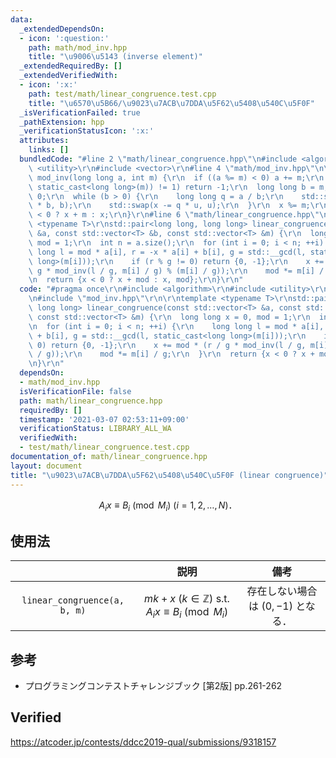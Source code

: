 ```yaml
---
data:
  _extendedDependsOn:
  - icon: ':question:'
    path: math/mod_inv.hpp
    title: "\u9006\u5143 (inverse element)"
  _extendedRequiredBy: []
  _extendedVerifiedWith:
  - icon: ':x:'
    path: test/math/linear_congruence.test.cpp
    title: "\u6570\u5B66/\u9023\u7ACB\u7DDA\u5F62\u5408\u540C\u5F0F"
  _isVerificationFailed: true
  _pathExtension: hpp
  _verificationStatusIcon: ':x:'
  attributes:
    links: []
  bundledCode: "#line 2 \"math/linear_congruence.hpp\"\n#include <algorithm>\r\n#include\
    \ <utility>\r\n#include <vector>\r\n#line 4 \"math/mod_inv.hpp\"\n\r\nlong long\
    \ mod_inv(long long a, int m) {\r\n  if ((a %= m) < 0) a += m;\r\n  if (std::__gcd(a,\
    \ static_cast<long long>(m)) != 1) return -1;\r\n  long long b = m, x = 1, u =\
    \ 0;\r\n  while (b > 0) {\r\n    long long q = a / b;\r\n    std::swap(a -= q\
    \ * b, b);\r\n    std::swap(x -= q * u, u);\r\n  }\r\n  x %= m;\r\n  return x\
    \ < 0 ? x + m : x;\r\n}\r\n#line 6 \"math/linear_congruence.hpp\"\n\r\ntemplate\
    \ <typename T>\r\nstd::pair<long long, long long> linear_congruence(const std::vector<T>\
    \ &a, const std::vector<T> &b, const std::vector<T> &m) {\r\n  long long x = 0,\
    \ mod = 1;\r\n  int n = a.size();\r\n  for (int i = 0; i < n; ++i) {\r\n    long\
    \ long l = mod * a[i], r = -x * a[i] + b[i], g = std::__gcd(l, static_cast<long\
    \ long>(m[i]));\r\n    if (r % g != 0) return {0, -1};\r\n    x += mod * (r /\
    \ g * mod_inv(l / g, m[i] / g) % (m[i] / g));\r\n    mod *= m[i] / g;\r\n  }\r\
    \n  return {x < 0 ? x + mod : x, mod};\r\n}\r\n"
  code: "#pragma once\r\n#include <algorithm>\r\n#include <utility>\r\n#include <vector>\r\
    \n#include \"mod_inv.hpp\"\r\n\r\ntemplate <typename T>\r\nstd::pair<long long,\
    \ long long> linear_congruence(const std::vector<T> &a, const std::vector<T> &b,\
    \ const std::vector<T> &m) {\r\n  long long x = 0, mod = 1;\r\n  int n = a.size();\r\
    \n  for (int i = 0; i < n; ++i) {\r\n    long long l = mod * a[i], r = -x * a[i]\
    \ + b[i], g = std::__gcd(l, static_cast<long long>(m[i]));\r\n    if (r % g !=\
    \ 0) return {0, -1};\r\n    x += mod * (r / g * mod_inv(l / g, m[i] / g) % (m[i]\
    \ / g));\r\n    mod *= m[i] / g;\r\n  }\r\n  return {x < 0 ? x + mod : x, mod};\r\
    \n}\r\n"
  dependsOn:
  - math/mod_inv.hpp
  isVerificationFile: false
  path: math/linear_congruence.hpp
  requiredBy: []
  timestamp: '2021-03-07 02:53:11+09:00'
  verificationStatus: LIBRARY_ALL_WA
  verifiedWith:
  - test/math/linear_congruence.test.cpp
documentation_of: math/linear_congruence.hpp
layout: document
title: "\u9023\u7ACB\u7DDA\u5F62\u5408\u540C\u5F0F (linear congruence)"
---
```


$$A_i x \equiv B_i \pmod{M_i} \ (i = 1, 2,\ldots, N) \text{．}$$


## 使用法

||説明|備考|
|:--:|:--:|:--:|
|`linear_congruence(a, b, m)`|$mk + x \ (k \in \mathbb{Z}) \text{ s.t. } A_i x \equiv B_i \pmod{M_i}$|存在しない場合は $(0, -1)$ となる．|


## 参考

- プログラミングコンテストチャレンジブック \[第2版\] pp.261-262


## Verified

https://atcoder.jp/contests/ddcc2019-qual/submissions/9318157
